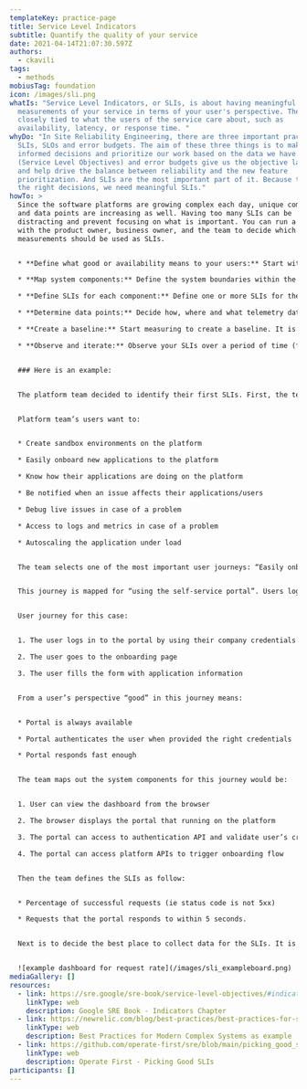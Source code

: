 ```yaml
---
templateKey: practice-page
title: Service Level Indicators
subtitle: Quantify the quality of your service
date: 2021-04-14T21:07:30.597Z
authors:
  - ckavili
tags:
  - methods
mobiusTag: foundation
icon: /images/sli.png
whatIs: "Service Level Indicators, or SLIs, is about having meaningful
  measurements of your service in terms of your user's perspective. They are
  closely tied to what the users of the service care about, such as
  availability, latency, or response time. "
whyDo: "In Site Reliability Engineering, there are three important practices:
  SLIs, SLOs and error budgets. The aim of these three things is to make better,
  informed decisions and prioritize our work based on the data we have. SLOs
  (Service Level Objectives) and error budgets give us the objective language
  and help drive the balance between reliability and the new feature
  prioritization. And SLIs are the most important part of it. Because to make
  the right decisions, we need meaningful SLIs."
howTo: >
  Since the software platforms are growing complex each day, unique components
  and data points are increasing as well. Having too many SLIs can be
  distracting and prevent focusing on what is important. You can run a session
  with the product owner, business owner, and the team to decide which
  measurements should be used as SLIs.


  * **Define what good or availability means to your users:** Start with defining critical user journeys by asking questions like “How are your users interacting with the service?” or “What are they hoping to accomplish by using your service?“. This helps to define what good or availability means to the users.

  * **Map system components:** Define the system boundaries within the platform or system-to-system interactions for each user journey. Which parts of your infrastructure do these journeys interact with? This helps to define the components that expose capabilities to the users.

  * **Define SLIs for each component:** Define one or more SLIs for these components. Identify points in your service where you can measure them. These SLIs must reflect the user’s definition of good or availability. Note that it is important to have SLIs as measurements over a period of time, like an hourly window so that you can compare the service performance within a specified timeframe instead of a specific moment. One of the reasons for using SLIs is to enable continuous improvement, so being able to compare past, current and future performance is important. Use SLIs that utilize time metrics, such as "errors per day" or "average latency per hour" to enable comparisons.

  * **Determine data points:** Decide how, where and what telemetry data/metrics to use and create implementation steps. Look for the points closest to the user, so that the data would be representative of their experience.

  * **Create a baseline:** Start measuring to create a baseline. It is important to get baseline data as soon as you can so that you can start making informed decisions and measure progress, even if it might feel better to fix a few things first before enabling the measurements that it would look “better”.

  * **Observe and iterate:** Observe your SLIs over a period of time (for example 1 or 2 weeks), track the correlation with user happiness, and iterate over them to get a better understanding of your service’s performance.


  ### Here is an example:


  The platform team decided to identify their first SLIs. First, the team lists the important user journeys.


  Platform team’s users want to:


  * Create sandbox environments on the platform

  * Easily onboard new applications to the platform

  * Know how their applications are doing on the platform

  * Be notified when an issue affects their applications/users

  * Debug live issues in case of a problem

  * Access to logs and metrics in case of a problem

  * Autoscaling the application under load


  The team selects one of the most important user journeys: “Easily onboard new applications to the platform"


  This journey is mapped for “using the self-service portal”. Users log in to the self-service portal and then complete the necessary information in order to get their application onto the platform.


  User journey for this case:


  1. The user logs in to the portal by using their company credentials

  2. The user goes to the onboarding page

  3. The user fills the form with application information


  From a user’s perspective “good” in this journey means:


  * Portal is always available

  * Portal authenticates the user when provided the right credentials

  * Portal responds fast enough


  The team maps out the system components for this journey would be:


  1. User can view the dashboard from the browser

  2. The browser displays the portal that running on the platform

  3. The portal can access to authentication API and validate user’s credentials

  4. The portal can access platform APIs to trigger onboarding flow


  Then the team defines the SLIs as follow:


  * Percentage of successful requests (ie status code is not 5xx)

  * Requests that the portal responds to within 5 seconds.


  Next is to decide the best place to collect data for the SLIs. It is important to select the point closest to the user. The team decides where to collect data and creates a dashboard to display that to reflect their service quality.


  ![example dashboard for request rate](/images/sli_exampleboard.png)
mediaGallery: []
resources:
  - link: https://sre.google/sre-book/service-level-objectives/#indicators-o8seIAcZ
    linkType: web
    description: Google SRE Book - Indicators Chapter
  - link: https://newrelic.com/blog/best-practices/best-practices-for-setting-slos-and-slis-for-modern-complex-systems
    linkType: web
    description: Best Practices for Modern Complex Systems as example
  - link: https://github.com/operate-first/sre/blob/main/picking_good_slis.md
    linkType: web
    description: Operate First - Picking Good SLIs
participants: []
---
```

